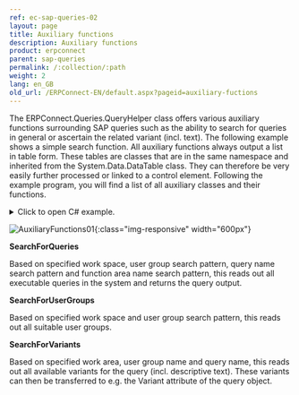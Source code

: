 ```yaml
---
ref: ec-sap-queries-02
layout: page
title: Auxiliary functions
description: Auxiliary functions
product: erpconnect
parent: sap-queries
permalink: /:collection/:path
weight: 2
lang: en_GB
old_url: /ERPConnect-EN/default.aspx?pageid=auxiliary-fuctions
---
```


The ERPConnect.Queries.QueryHelper class offers various auxiliary functions surrounding SAP queries such as the ability to search for queries in general or ascertain the related variant (incl. text). The following example shows a simple search function. All auxiliary functions always output a list in table form. These tables are classes that are in the same namespace and inherited from the System.Data.DataTable class. They can therefore be very easily further processed or linked to a control element. Following the example program, you will find a list of all auxiliary classes and their functions.

<details>
<summary>Click to open C# example.</summary>
{% highlight csharp %}
using ERPConnect;  
using ERPConnect.Queries;  
using ERPConnect.Queries.QueryHelper;  
    
using (R3Connection con = new R3Connection("sapappserver", 00, "sapuser", "password", "EN", "800"))
{
    con.Open();  
        
    QueryHelper qh = new QueryHelper(con);  
    SearchResultQueryDataTable ret =  
    qh.SearchForQueries(WorkSpace.GlobalArea,"","*MB*","");  
        
    FormQueryHelper f1 = new FormQueryHelper();  
    f1.dataGrid1.DataSource = ret;  
    f1.ShowDialog(); 
}
{% endhighlight %}
</details>
 
![AuxiliaryFunctions01](/img/content/AuxiliaryFunctions01.png){:class="img-responsive" width="600px"}

**SearchForQueries**

Based on specified work space, user group search pattern, query name search pattern and function area name search pattern, this reads out all executable queries in the system and returns the query output.

**SearchForUserGroups**

Based on specified work space and user group search pattern, this reads out all suitable user groups.

**SearchForVariants**

Based on specified work area, user group name and query name, this reads out all available variants for the query (incl. descriptive text). These variants can then be transferred to e.g. the Variant attribute of the query object. 
